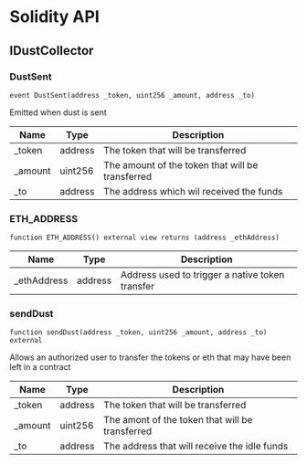 # Solidity API

## IDustCollector

### DustSent

```solidity
event DustSent(address _token, uint256 _amount, address _to)
```

Emitted when dust is sent

| Name     | Type    | Description                                      |
| -------- | ------- | ------------------------------------------------ |
| \_token  | address | The token that will be transferred               |
| \_amount | uint256 | The amount of the token that will be transferred |
| \_to     | address | The address which wil received the funds         |

### ETH_ADDRESS

```solidity
function ETH_ADDRESS() external view returns (address _ethAddress)
```

| Name         | Type    | Description                                     |
| ------------ | ------- | ----------------------------------------------- |
| \_ethAddress | address | Address used to trigger a native token transfer |

### sendDust

```solidity
function sendDust(address _token, uint256 _amount, address _to) external
```

Allows an authorized user to transfer the tokens or eth that may have been left in a contract

| Name     | Type    | Description                                     |
| -------- | ------- | ----------------------------------------------- |
| \_token  | address | The token that will be transferred              |
| \_amount | uint256 | The amont of the token that will be transferred |
| \_to     | address | The address that will receive the idle funds    |
